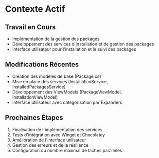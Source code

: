 # Contexte Actif

## Travail en Cours
- Implémentation de la gestion des packages
- Développement des services d'installation et de gestion des packages
- Interface utilisateur pour l'installation et le suivi des packages

## Modifications Récentes
- Création des modèles de base (Package.cs)
- Mise en place des services (InstallationService, InstalledPackagesService)
- Développement des ViewModels (PackageViewModel, InstallationViewModel)
- Interface utilisateur avec catégorisation par Expanders

## Prochaines Étapes
1. Finalisation de l'implémentation des services
2. Tests d'intégration avec Winget et Chocolatey
3. Amélioration de l'interface utilisateur
4. Gestion des erreurs et de la résilience
5. Configuration du nombre maximal de tâches parallèles 